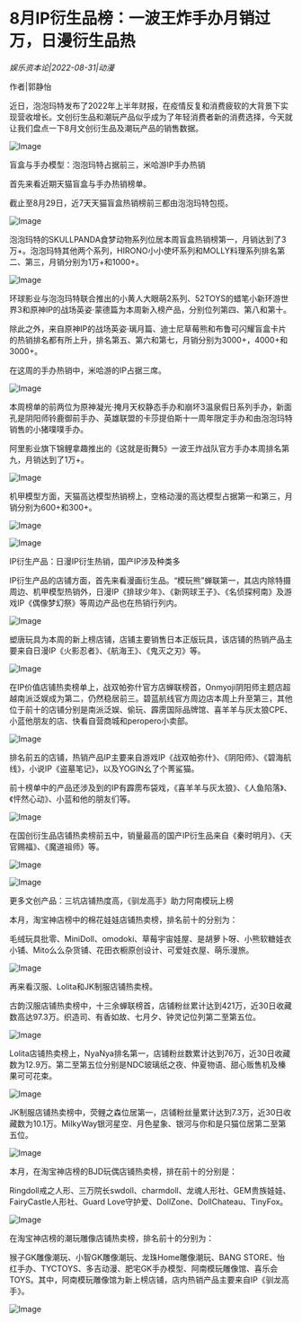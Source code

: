 # 8月IP衍生品榜：一波王炸手办月销过万，日漫衍生品热

*娱乐资本论|2022-08-31|动漫*

作者|郭静怡

近日，泡泡玛特发布了2022年上半年财报，在疫情反复和消费疲软的大背景下实现营收增长。文创衍生品和潮玩产品似乎成为了年轻消费者新的消费选择，今天就让我们盘点一下8月文创衍生品及潮玩产品的销售数据。

![Image](https://p3-sign.toutiaoimg.com/tos-cn-i-qvj2lq49k0/f16d27ebcadc40349191239dc1514dbb~noop.image?_iz=58558&from=article.pc_detail&x-expires=1662540922&x-signature=Zj0H0qlkJS5tjDyX6GYfoD7d53s%3D)

盲盒与手办模型：泡泡玛特占据前三，米哈游IP手办热销

首先来看近期天猫盲盒与手办热销榜单。

截止至8月29日，近7天天猫盲盒热销榜前三都由泡泡玛特包揽。

![Image](https://p3-sign.toutiaoimg.com/tos-cn-i-qvj2lq49k0/00eee9bd61fb4c5dbdfdfb8dfcd14ed2~noop.image?_iz=58558&from=article.pc_detail&x-expires=1662540922&x-signature=NYTw6671OW1P0hSj%2B5kctKmIZQI%3D)

泡泡玛特的SKULLPANDA食梦动物系列位居本周盲盒热销榜第一，月销达到了3万+。泡泡玛特其他两个系列，HIRONO小小使坏系列和MOLLY料理系列排名第二、第三，月销分别为1万+和1000+。

![Image](https://p3-sign.toutiaoimg.com/tos-cn-i-qvj2lq49k0/cc3edaefa3ae41cebf556aac807ef9af~noop.image?_iz=58558&from=article.pc_detail&x-expires=1662540922&x-signature=SgDQmCFRElO3MNxyKWrXekSeuFs%3D)

环球影业与泡泡玛特联合推出的小黄人大眼萌2系列、52TOYS的蜡笔小新环游世界3和原神IP的战场英姿·蒙德篇为本周新入榜产品，分别位列第四、第八和第十。

除此之外，来自原神IP的战场英姿·璃月篇、迪士尼草莓熊和布鲁可闪耀盲盒卡片的热销排名都有所上升，排名第五、第六和第七，月销分别为3000+，4000+和3000+。

在这周的手办热销中，米哈游的IP占据三席。

![Image](https://p3-sign.toutiaoimg.com/tos-cn-i-qvj2lq49k0/5bb1cd5aa66c42b3bfdd92ccca22ce94~noop.image?_iz=58558&from=article.pc_detail&x-expires=1662540922&x-signature=yvt%2FBtZwwy2q2c1yegDRapxu3JE%3D)

本周榜单的前两位为原神凝光·掩月天权静态手办和崩坏3温泉假日系列手办，新面孔是阴阳师铃鹿御前手办、英雄联盟的卡莎提伯斯十一周年限定手办和由泡泡玛特销售的小猪噗噗手办。

阿里影业旗下锦鲤拿趣推出的《这就是街舞5》一波王炸战队官方手办本周排名第九，月销达到了1万+。

![Image](https://p3-sign.toutiaoimg.com/tos-cn-i-qvj2lq49k0/049fe5c5e3124807804c6f29b30c530c~noop.image?_iz=58558&from=article.pc_detail&x-expires=1662540922&x-signature=Z4DeaT2C6wsWAvYQWP7TO2B8hDE%3D)

机甲模型方面，天猫高达模型热销榜上，空格动漫的高达模型占据第一和第三，月销分别为600+和300+。

![Image](https://p3-sign.toutiaoimg.com/tos-cn-i-qvj2lq49k0/dbab02e795094938906b1a9637d65515~noop.image?_iz=58558&from=article.pc_detail&x-expires=1662540922&x-signature=Zeu0ERX5VtOLO9f0D0EN9SP7ZbM%3D)

![Image](https://p3-sign.toutiaoimg.com/tos-cn-i-qvj2lq49k0/f4851f7c07fd4f3ca902a97ba10577bd~noop.image?_iz=58558&from=article.pc_detail&x-expires=1662540922&x-signature=6YkoJgcxUsscpyTaJL2V%2F84g7qE%3D)

IP衍生产品：日漫IP衍生热销，国产IP涉及种类多

IP衍生产品的店铺方面，首先来看漫画衍生品。“模玩熊”蝉联第一，其店内除特摄周边、机甲模型热销外，日漫IP《排球少年》、《新网球王子》、《名侦探柯南》及游戏IP《偶像梦幻祭》等周边产品也在热销行列内。

![Image](https://p3-sign.toutiaoimg.com/tos-cn-i-qvj2lq49k0/4b0b65f75f7e46e5b06d77357761c0b6~noop.image?_iz=58558&from=article.pc_detail&x-expires=1662540922&x-signature=lc6p0F9yG8iT2X2sKz3DA98BHvo%3D)

塑唐玩具为本周的新上榜店铺，店铺主要销售日本正版玩具，该店铺的热销产品主要来自日漫IP《火影忍者》、《航海王》、《鬼灭之刃》等。

![Image](https://p3-sign.toutiaoimg.com/tos-cn-i-qvj2lq49k0/91ec5b0eccae43ee878c74610b7ca9cc~noop.image?_iz=58558&from=article.pc_detail&x-expires=1662540922&x-signature=4EVf6Le1tdLlDpH0F8oI%2Fbel4Nw%3D)

在IP价值店铺热卖榜单上，战双帕弥什官方店蝉联榜首，Onmyoji阴阳师主题店超越南派泛娱成为第二，仍然稳居前三。碧蓝航线官方周边店本周上升至第三，其他位于前十的店铺分别是南派泛娱、偷玩、霹雳国际品牌馆、喜羊羊与灰太狼CPE、小蓝他朋友的店、快看自营商城和peropero小卖部。

![Image](https://p3-sign.toutiaoimg.com/tos-cn-i-qvj2lq49k0/40351644bf61423aae43560bae608f46~noop.image?_iz=58558&from=article.pc_detail&x-expires=1662540922&x-signature=iGG4sJFGGlo8rLRgdCaSuWpPVjU%3D)

排名前五的店铺，热销产品IP主要来自游戏IP《战双帕弥什》、《阴阳师》、《碧海航线》，小说IP《盗墓笔记》，以及YOGIN幺了个菁鲨猫。

前十榜单中的产品还涉及到的IP有霹雳布袋戏，《喜羊羊与灰太狼》、《人鱼陷落》、《怦然心动》、小蓝和他的朋友们等。

![Image](https://p3-sign.toutiaoimg.com/tos-cn-i-qvj2lq49k0/87a3491c59584f708f76a75123ff30c3~noop.image?_iz=58558&from=article.pc_detail&x-expires=1662540922&x-signature=8iaKmj2EPFFNpecoYkSo40yJqMs%3D)

在国创衍生品店铺热卖榜前五中，销量最高的国产IP衍生品来自《秦时明月》、《天官赐福》、《魔道祖师》等。

![Image](https://p3-sign.toutiaoimg.com/tos-cn-i-qvj2lq49k0/2e8a2a94cc4f406dac6a0b01c6913386~noop.image?_iz=58558&from=article.pc_detail&x-expires=1662540922&x-signature=j56Bd0EmfsajNGrUK4D5yaxTuLI%3D)

![Image](https://p3-sign.toutiaoimg.com/tos-cn-i-qvj2lq49k0/1d8e556dd1e844e383cd36b3ec84d4f5~noop.image?_iz=58558&from=article.pc_detail&x-expires=1662540922&x-signature=gqtra5lA%2FHtOShk%2BGbMrlZYHl%2B4%3D)

更多文创产品：三坑店铺热度高，《驯龙高手》助力阿南模玩上榜

本月，淘宝神店榜中的棉花娃娃店铺热卖榜，排名前十的分别为：

毛绒玩具批零、MiniDoll、omodoki、草莓宇宙娃屋、是胡萝卜呀、小熊软糖娃衣小铺、Mito么么杂货铺、花田衣橱原创设计、可爱娃衣屋、萌乐漫旅。

![Image](https://p3-sign.toutiaoimg.com/tos-cn-i-qvj2lq49k0/765286fd43054455ba9a3eecfa6e25c2~noop.image?_iz=58558&from=article.pc_detail&x-expires=1662540922&x-signature=8D8VSdqCekFclKIrZxa0m25J7wg%3D)

再来看汉服、Lolita和JK制服店铺热卖榜。

古韵汉服店铺热卖榜中，十三余蝉联榜首，店铺粉丝累计达到421万，近30日收藏数高达97.3万。织造司、有香如故、七月夕、钟灵记位列第二至第五位。

![Image](https://p3-sign.toutiaoimg.com/tos-cn-i-qvj2lq49k0/93ab1448f9f54dfd82f4be069491d33d~noop.image?_iz=58558&from=article.pc_detail&x-expires=1662540922&x-signature=rEXXJmOLpLAld5iNqkzp%2B9FfPgY%3D)

Lolita店铺热卖榜上，NyaNya排名第一，店铺粉丝数累计达到76万，近30日收藏数为12.9万。第二至第五位分别是NDC玻璃纸之夜、仲夏物语、甜心贩售机及榛果可可花束。

![Image](https://p3-sign.toutiaoimg.com/tos-cn-i-qvj2lq49k0/7bddf0eec0b741bbb896abb107889b52~noop.image?_iz=58558&from=article.pc_detail&x-expires=1662540922&x-signature=wpjPwKkyBnkNRxrg5DF%2F2wZNklA%3D)

JK制服店铺热卖榜中，荧鲤之森位居第一，店铺粉丝量累计达到7.3万，近30日收藏数为10.1万。MilkyWay银河星空、月色星象、银河与你和是只猫位居第二至第五位。

![Image](https://p3-sign.toutiaoimg.com/tos-cn-i-qvj2lq49k0/130c2ca0b9214d1eab6d2c61db5a95e7~noop.image?_iz=58558&from=article.pc_detail&x-expires=1662540922&x-signature=bU%2ByPQkoThlCrgKf2YrG4%2Bi%2FN4w%3D)

本月，在淘宝神店榜的BJD玩偶店铺热卖榜，排在前十的分别是：

Ringdoll戒之人形、三万院长swdoll、charmdoll、龙魂人形社、GEM贵族娃娃、FairyCastle人形社、Guard Love守护爱、DollZone、DollChateau、TinyFox。

![Image](https://p3-sign.toutiaoimg.com/tos-cn-i-qvj2lq49k0/85fe7429390b4afea231dfb281da671d~noop.image?_iz=58558&from=article.pc_detail&x-expires=1662540922&x-signature=XIoaQzcWkB8TAHwpZc%2FmbAPbaQQ%3D)

在淘宝神店榜的潮玩雕像店铺热卖榜，排名前十的分别为：

猴子GK雕像潮玩、小智GK雕像潮玩、龙珠Home雕像潮玩、BANG STORE、怡红手办、TYCTOYS、多吉动漫、肥宅GK手办模型、阿南模玩雕像馆、喜乐会TOYS。其中，阿南模玩雕像馆为新上榜店铺，店内热销产品主要来自IP《驯龙高手》。

![Image](https://p3-sign.toutiaoimg.com/tos-cn-i-qvj2lq49k0/ea12849016eb4fbe842974dc82fa9888~noop.image?_iz=58558&from=article.pc_detail&x-expires=1662540922&x-signature=twQGNB9tAnagEOItSbNhsxYTMBk%3D)

